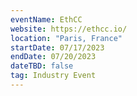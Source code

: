 ```yaml
---
eventName: EthCC
website: https://ethcc.io/
location: "Paris, France"
startDate: 07/17/2023
endDate: 07/20/2023
dateTBD: false
tag: Industry Event
---
```

